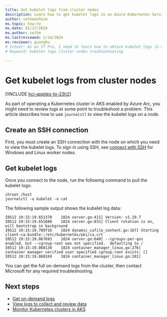 ```yaml
---
title: Get kubelet logs from cluster nodes
description: Learn how to get kubelet logs in an Azure Kubernetes Service (AKS) enabled by Arc deployment.
author: sethmanheim
ms.topic: how-to
ms.date: 01/17/2024
ms.author: sethm 
ms.lastreviewed: 1/14/2024
ms.reviewer: guanghu
# Intent: As an IT Pro, I need to learn how to obtain kubelet logs in order to troubleshoot problems with my Azure Kubernetes Service in AKS enabled by Arc.  
# Keyword: kubelet logs cluster nodes troubleshooting

---
```


# Get kubelet logs from cluster nodes

[!INCLUDE [hci-applies-to-23h2](includes/hci-applies-to-23h2.md)]

As part of operating a Kubernetes cluster in AKS enabled by Azure Arc, you might need to review logs at some point to troubleshoot a problem. This article describes how to use `journalctl` to view the kubelet logs on a node.

## Create an SSH connection

First, you must create an SSH connection with the node on which you need to view the kubelet logs. To sign in using SSH, see [connect with SSH](ssh-connection.md) for Windows and Linux worker nodes.

## Get kubelet logs

Once you connect to the node, run the following command to pull the kubelet logs:

```console
chroot /host
journalctl -u kubelet -o cat
```

The following sample output shows the kubelet log data:

```output
I0512 19:15:19.651370    1824 server.go:411] Version: v1.19.7
I0512 19:15:19.651680    1824 server.go:831] Client rotation is on, will bootstrap in background
I0512 19:15:19.709716    1824 dynamic_cafile_content.go:167] Starting client-ca-bundle::/etc/kubernetes/pki/ca.crt
I0512 19:15:19.867693    1824 server.go:640] --cgroups-per-qos enabled, but --cgroup-root was not specified.  defaulting to /
I0512 19:15:19.868130    1824 container_manager_linux.go:276] container manager verified user specified cgroup-root exists: []
I0512 19:15:19.868169    1824 container_manager_linux.go:281]
```

You can get the full on-demand logs from the cluster, then contact Microsoft for any required troubleshooting.

## Next steps

- [Get on-demand logs](get-on-demand-logs.md)
- [View logs to collect and review data](./view-logs.md)
- [Monitor Kubernetes clusters in AKS](./aks-monitor-logging.md)
